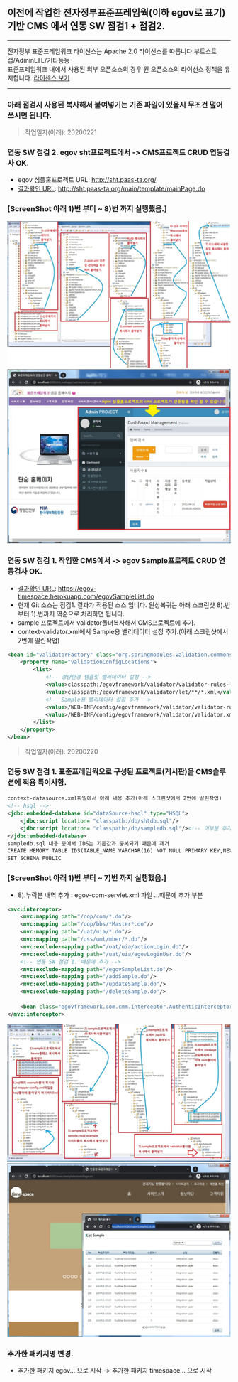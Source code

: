 ## 이전에 작업한 전자정부표준프레임웍(이하 egov로 표기)<br> 기반 CMS 에서 연동 SW 점검1 + 점검2.
***
전자정부 표준프레임워크 라이선스는 Apache 2.0 라이선스를 따릅니다.부트스트랩/AdminLTE/기타등등<br>
표준프레임워크 내에서 사용된 외부 오픈소스의 경우 원 오픈소스의 라이선스 정책을 유지합니다.
[라이센스 보기](https://www.egovframe.go.kr/EgovLicense.jsp)
***
### 아래 점검시 사용된 복사해서 붙여넣기는 기존 파일이 있을시 무조건 덮어 쓰시면 됩니다.

>작업일자(아래): 20200221
### 연동 SW 점검 2. egov sht프로젝트에서 -> CMS프로젝트 CRUD 연동검사 OK.
- egov 심플홈프로젝트 URL: http://sht.paas-ta.org/
- [결과확인 URL](http://sht.paas-ta.org/main/template/mainPage.do): http://sht.paas-ta.org/main/template/mainPage.do

### [ScreenShot 아래 1)번 부터 ~ 8)번 까지 실행했음.]<br>
![ex_screenshot](./git_img/20200222.jpg)
![ex_screenshot](./git_img/20200222_2.jpg)

### 연동 SW 점검 1. 작업한 CMS에서 -> egov Sample프로젝트 CRUD 연동검사 OK.
- [결과확인 URL](https://egov-timespace.herokuapp.com/egovSampleList.do): https://egov-timespace.herokuapp.com/egovSampleList.do
- 현재 Git 소스는 점검1. 결과가 적용된 소스 입니다. 원상복귀는 아래 스크린샷 8).번 부터 1).번까지 역순으로 처리하면 됩니다.
- sample 프로젝트에서 validator폴더복사해서 CMS프로젝트에 추가.
- context-validator.xml에서 Sample용 밸리데이터 설정 추가.(아래 스크린샷에서 7번에 딸린작업)
```xml
<bean id="validatorFactory" class="org.springmodules.validation.commons.DefaultValidatorFactory">
    <property name="validationConfigLocations">
        <list>
            <!-- 경량환경 템플릿 밸리데이터 설정 -->
            <value>classpath:/egovframework/validator/validator-rules-let.xml</value>
            <value>classpath:/egovframework/validator/let/**/*.xml</value>
            <!-- Sample용 밸리데이터 설정 추가 -->
            <value>/WEB-INF/config/egovframework/validator/validator-rules.xml</value>
            <value>/WEB-INF/config/egovframework/validator/validator.xml</value>
        </list>
    </property>
</bean>
```

>작업일자(아래): 20200220
### 연동 SW 점검 1. 표준프레임웍으로 구성된 프로젝트(게시판)을 CMS솔루션에 적용 특이사항.
```xml
context-datasource.xml파일에서 아래 내용 추가(아래 스크린샷에서 2번에 딸린작업)
<!-- hsql -->
<jdbc:embedded-database id="dataSource-hsql" type="HSQL">
	<jdbc:script location= "classpath:/db/shtdb.sql"/>
	<jdbc:script location= "classpath:/db/sampledb.sql"/><!-- 이부분 추가 -->
</jdbc:embedded-database>
sampledb.sql 내용 중에서 IDS는 기존값과 중복되기 때문에 제거
CREATE MEMORY TABLE IDS(TABLE_NAME VARCHAR(16) NOT NULL PRIMARY KEY,NEXT_ID DECIMAL(30) NOT NULL)
SET SCHEMA PUBLIC
```

### [ScreenShot 아래 1)번 부터 ~ 7)번 까지 실행했음.]<br>
- 8).누락분 내역 추가 : egov-com-servlet.xml 파일 ...때문에 추가 부분

```xml
<mvc:interceptor>
    <mvc:mapping path="/cop/com/*.do"/>
    <mvc:mapping path="/cop/bbs/*Master*.do"/>
    <mvc:mapping path="/uat/uia/*.do"/>
    <mvc:mapping path="/uss/umt/mber/*.do"/>
    <mvc:exclude-mapping path="/uat/uia/actionLogin.do"/>
    <mvc:exclude-mapping path="/uat/uia/egovLoginUsr.do"/>
    <!-- 연동 SW 점검 1. 때문에 추가 -->
    <mvc:exclude-mapping path="/egovSampleList.do"/>
    <mvc:exclude-mapping path="/addSample.do"/>
    <mvc:exclude-mapping path="/updateSample.do"/>
    <mvc:exclude-mapping path="/deleteSample.do"/>
    
    <bean class="egovframework.com.cmm.interceptor.AuthenticInterceptor" />
</mvc:interceptor>
```
![ex_screenshot](./git_img/20200221.jpg)
![ex_screenshot](./git_img/20200221_2.jpg)

### 추가한 패키지명 변경.
- 추가한 패키지 egov... 으로 시작 -> 추가한 패키지 timespace... 으로 시작  